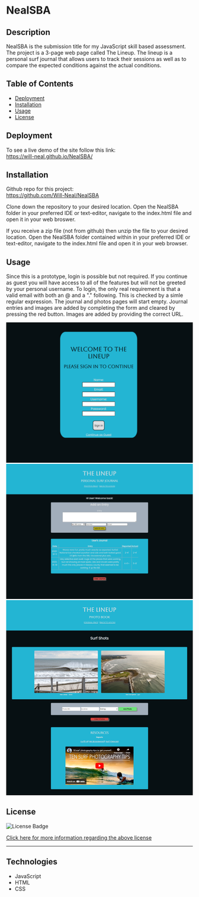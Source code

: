 # NealSBA

  ## Description

   NealSBA is the submission title for my JavaScript skill based assessment. The project is a 3-page web page called The Lineup. The lineup is a personal surf journal that allows users to track their sessions as well as to compare the expected conditions against the actual conditions. 

  ## Table of Contents 

  - [Deployment](#deployment)
  - [Installation](#installation)
  - [Usage](#usage)
  - [License](#license)

## Deployment

To see a live demo of the site follow this link: 
<br>https://will-neal.github.io/NealSBA/

  ## Installation

Github repo for this project:
<br>https://github.com/Will-Neal/NealSBA
  
Clone down the repository to your desired location. Open the NealSBA folder in your preferred IDE or text-editor, navigate to the index.html file and open it in your web broswer.

If you receive a zip file (not from github) then unzip the file to your desired location. Open the NealSBA folder contained within in your preferred IDE or text-editor, navigate to the index.html file and open it in your web browser. 

## Usage

  Since this is a prototype, login is possible but not required. If you continue as guest you will have access to all of the features but will not be greeted by your personal username. To login, the only real requirement is that a valid email with both an @ and a "." following. This is checked by a simle regular expression. The journal and photos pages will start empty. Journal entries and images are added by completing the form and cleared by pressing the red button. Images are added by providing the correct URL. 

  ![Index Screenshot](https://github.com/Will-Neal/NealSBA/blob/main/resources/images/index-ss-lineup.png?raw=true)
  ![Journal Screenshot](https://github.com/Will-Neal/NealSBA/blob/main/resources/images/journal-ss-lineup.png?raw=true)
  ![Photo Screenshot](https://github.com/Will-Neal/NealSBA/blob/main/resources/images/images-ss-lineup.png?raw=true)
  
  ## License

  ![License Badge](https://img.shields.io/badge/license-MIT-orange?style=plastic=appveyor?raw=true)
  <br>
  
  [Click here for more information regarding the above license](https://opensource.org/licenses/MIT)
    
  ---
    
  ## Technologies

  - JavaScript
  - HTML
  - CSS
